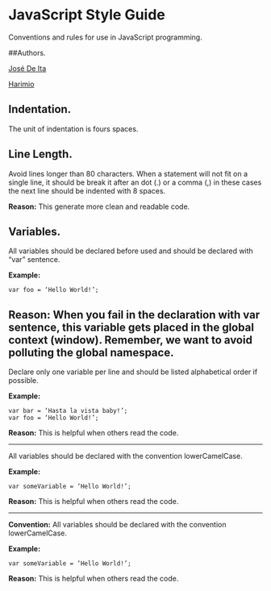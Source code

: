 # JavaScript Style Guide
Conventions and rules for use in JavaScript programming.

##Authors.

[José De Ita]

[Harimio]

[José De Ita]: <https://github.com/josedeita>
[Harimio]: <https://github.com/harimio>

## Indentation.
The unit of indentation is fours spaces.

## Line Length.

Avoid lines longer than 80 characters. When a statement will not fit on a single line, it should be break it after an dot (.) or a comma (,) in these cases the next line should be indented with 8 spaces.

**Reason:** This generate more clean and readable code.

## Variables.

All variables should be declared before used and should be declared with “var” sentence.

**Example:**

    var foo = ‘Hello World!’;

**Reason:** When you fail in the declaration with var sentence, this variable gets placed in the global context (window). Remember, we want to avoid polluting the global namespace.
 ---
Declare only one variable per line and should be listed alphabetical order if possible.

**Example:**
    
    var bar = ‘Hasta la vista baby!’;
    var foo = ‘Hello World!’;

**Reason:** This is helpful when others read the code.

---
All variables should be declared with the convention lowerCamelCase.

**Example:**

    var someVariable = ‘Hello World!’;

**Reason:** This is helpful when others read the code.

---
**Convention:** All variables should be declared with the convention lowerCamelCase.

**Example:**

    var someVariable = ‘Hello World!’;

**Reason:** This is helpful when others read the code.
